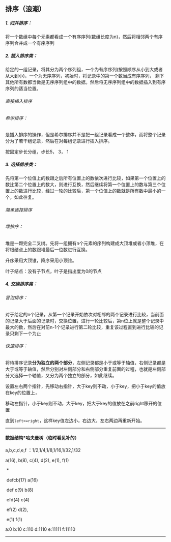 ## 排序（浪潮）

##### 1. 归并排序：

将一个数组中每个元素都看成一个有序序列(数组长度为n)，然后将相邻两个有序序列合并成一个有序序列

##### 2. 插入排序类：

给定的一组记录，将其分为两个序列组，一个为有序序列(按照顺序从小到大或者从大到小)，一个为无序序列，初始时，将记录中的第一个数当成有序序列， 剩下其他所有数都当做是无序序列组中的数据。然后将无序序列组中的数据插入到有序序列的适当位置。

###### 直接插入排序

###### 希尔排序：

是插入排序的操作，但是希尔排序并不是把一组记录看成一个整体，而将整个记录分为了若干组记录，然后在对每组记录进行插入排序。

按固定步长分组，步长5， 3， 1

##### 3. 选择排序类：

先将第一个位值上的数跟之后所有位置上的数依次进行比较，如果第一个位置上的数比第二个位置上的数大，则进行互换，然后继续将第一个位置上的数与第三个位置上的数进行比较，经过一轮的比较后，第一个位值上的数就是所有数中最小的一个，如此往复。

###### 简单选择排序

###### 堆排序：

堆是一颗完全二叉树。先将一组拥有n个元素的序列构建成大顶堆或者小顶堆，在将根结点上的数跟堆最后一位数进行互换。

升序采用大顶锥，降序采用小顶锥。

叶子结点：没有子节点，叶子是指出度为0的节点

##### 4. 交换排序类：

###### 冒泡排序：

对于给定的n个记录，从第一个记录开始依次对相邻的两个记录进行比较，当前面的记录大于后面的记录时，交换位置，进行一轮比较后，第n位上就是整个记录中最大的数，然后在对前n-1个记录进行第二轮比较，重复该过程直到进行比较的记录只剩下一个为止

###### 快速排序：

将待排序记录**分为独立的两个部分**，左侧记录都是小于或等于轴值，右侧记录都是大于或等于轴值，然后分别对左侧部分和右侧部分重复前面的过程，也就是左侧部分又选择一个轴值，又分为两个独立的部分，如此继续。

设置左右两个指针，先移动右指针，大于key则不动，小于key，把小于key的值放在key的位置上，

移动左指针，小于key则不动，大于key，把大于key的值放在之前right移开的位置

直到`left>=right`，这样key值左边小，右边大，左右两边再重新开始。

------



#### 数据结构*哈夫曼树（临时看见补的）

a,b,c,d,e,f ：1/2,1/4,1/8,1/16,1/32,1/32

a(16), b(8), c(4), d(2), e(1), f(1)

​											           			*

​										defcb(17)                          a(16)

​               			def c(9)                   b(8)

​	 			 efd(4)	        c(4)

​			ef(2)        d(2),

​		e(1)   f(1)

a:0		b:10		c:110		d:1110		e:11111		f:11110

------

